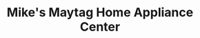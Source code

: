 ---
title: "Mike's Maytag Home Appliance Center"
url: /cleveland/mikes-maytag-home-appliance-center/
shop: appliance
---
